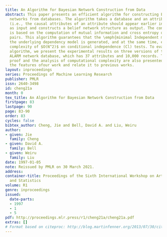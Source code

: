 ```yaml
---
title: An Algorithm for Bayesian Network Construction from Data
abstract: This paper presents an efficient algorithm for constructing Bayesian belief
  networks from databases. The algorithm takes a database and an attributes ordering
  (i.e., the causal attributes of an attribute should appear earlier in the order)
  as input and constructs a belief network structure as output. The construction process
  is based on the computation of mutual information and cross entropy of attribute
  pairs. This algorithm guarantees that the \emph{minimal Independent map} [1] of
  the underlying dependency model is generated, and at the same time, enjoys the time
  complexity of $O(N^2)$ on conditional independence (Cl) tests. To evaluate this
  algorithm, we present the experimental results on three versions of the well-known
  ALARM network database, which has 37 attributes and 10,000 records. The correctness
  proof and the analysis of computational complexity are also presented. We also discuss
  the features ofour work and relate it to previous works.
layout: inproceedings
series: Proceedings of Machine Learning Research
publisher: PMLR
issn: 2640-3498
id: cheng21a
month: 0
tex_title: An Algorithm for Bayesian Network Construction from Data
firstpage: 83
lastpage: 90
page: 83-90
order: 83
cycles: false
bibtex_author: Cheng, Jie and Bell, David A. and Liu, Weiru
author:
- given: Jie
  family: Cheng
- given: David A.
  family: Bell
- given: Weiru
  family: Liu
date: 1997-01-05
note: Reissued by PMLR on 30 March 2021.
address:
container-title: Proceedings of the Sixth International Workshop on Artificial Intelligence
  and Statistics
volume: R1
genre: inproceedings
issued:
  date-parts:
  - 1997
  - 1
  - 5
pdf: http://proceedings.mlr.press/r1/cheng21a/cheng21a.pdf
extras: []
# Format based on citeproc: http://blog.martinfenner.org/2013/07/30/citeproc-yaml-for-bibliographies/
---
```

